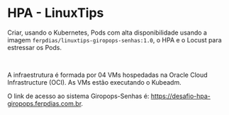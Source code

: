 # HPA - LinuxTips

Criar, usando o Kubernetes, Pods com alta disponibilidade usando a imagem `ferpdias/linuxtips-giropops-senhas:1.0`, o HPA e o Locust para estressar os Pods.

<br>

A infraestrutura é formada por 04 VMs hospedadas na Oracle Cloud Infrastructure (OCI). As VMs estão executando o Kubeadm.

O link de acesso ao sistema Giropops-Senhas é: https://desafio-hpa-giropops.ferpdias.com.br.